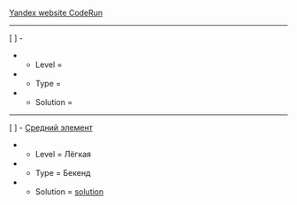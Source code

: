 

[Yandex website CodeRun](https://coderun.yandex.ru/catalog?difficulty=EASY)

----

[ ] - 
  * - Level = 
  * - Type = 
  * - Solution = 

----

[ ] - [Средний элемент](https://coderun.yandex.ru/problem/median-out-of-three?currentPage=1&difficulty=EASY&pageSize=10&rowNumber=1)
  * - Level = Лёгкая
  * - Type = Бекенд
  * - Solution = [solution](/bin/algoritm_yandex/middle_element.c)

